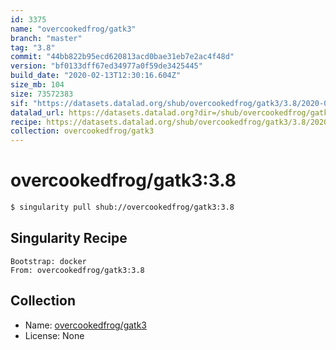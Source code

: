 ```yaml
---
id: 3375
name: "overcookedfrog/gatk3"
branch: "master"
tag: "3.8"
commit: "44bb822b95ecd620813acd0bae31eb7e2ac4f48d"
version: "bf0133dff67ed34977a0f59de3425445"
build_date: "2020-02-13T12:30:16.604Z"
size_mb: 104
size: 73572383
sif: "https://datasets.datalad.org/shub/overcookedfrog/gatk3/3.8/2020-02-13-44bb822b-bf0133df/bf0133dff67ed34977a0f59de3425445.simg"
datalad_url: https://datasets.datalad.org?dir=/shub/overcookedfrog/gatk3/3.8/2020-02-13-44bb822b-bf0133df/
recipe: https://datasets.datalad.org/shub/overcookedfrog/gatk3/3.8/2020-02-13-44bb822b-bf0133df/Singularity
collection: overcookedfrog/gatk3
---
```


# overcookedfrog/gatk3:3.8

```bash
$ singularity pull shub://overcookedfrog/gatk3:3.8
```

## Singularity Recipe

```singularity
Bootstrap: docker
From: overcookedfrog/gatk3:3.8
```

## Collection

 - Name: [overcookedfrog/gatk3](https://github.com/overcookedfrog/gatk3)
 - License: None

